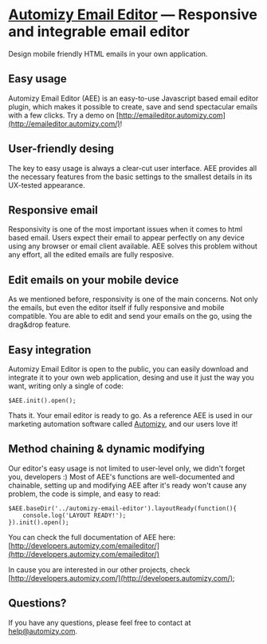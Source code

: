 [Automizy Email Editor](http://emaileditor.automizy.com/) — Responsive and integrable email editor
==============================================================================================
Design mobile friendly HTML emails in your own application.

Easy usage
--------------------------------------
Automizy Email Editor (AEE) is an easy-to-use Javascript based email editor plugin, which makes it possible to create, save and send spectacular emails with a few clicks.
Try a demo on [http://emaileditor.automizy.com](http://emaileditor.automizy.com/)!

User-friendly desing
--------------------------------------
The key to easy usage is always a clear-cut user interface. AEE provides all the necessary features from the basic settings to the smallest details in its UX-tested appearance.

Responsive email
--------------------------------------
Responsivity is one of the most important issues when it comes to html based email. Users expect their email to appear perfectly on any device using any browser or email client available. AEE solves this problem without any effort, all the edited emails are fully resposive.

Edit emails on your mobile device
--------------------------------------
As we mentioned before, responsivity is one of the main concerns. Not only the emails, but even the editor itself if fully responsive and mobile compatible. You are able to edit and send your emails on the go, using the drag&drop feature.

Easy integration
--------------------------------------
Automizy Email Editor is open to the public, you can easily download and integrate it to your own web application, desing and use it just the way you want, writing only a single of code:
```
$AEE.init().open();
```
Thats it. Your email editor is ready to go.
As a reference AEE is used in our marketing automation software called [Automizy](http://automizy.com), and our users love it!

Method chaining & dynamic modifying
--------------------------------------
Our editor's easy usage is not limited to user-level only, we didn't forget you, developers :)
Most of AEE's functions are well-documented and chainable, setting up and modifying AEE after it's ready won't cause any problem, the code is simple, and easy to read:
```
$AEE.baseDir('../automizy-email-editor').layoutReady(function(){
    console.log('LAYOUT READY!');
}).init().open();
```

You can check the full documentation of AEE here: [http://developers.automizy.com/emaileditor/](http://developers.automizy.com/emaileditor/)

In cause you are interested in our other projects, check [http://developers.automizy.com/](http://developers.automizy.com/);

Questions?
----------
If you have any questions, please feel free to contact at [help@automizy.com](mailto:help@automizy.com).
